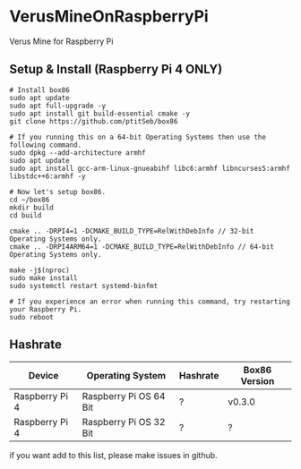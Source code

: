 # VerusMineOnRaspberryPi
Verus Mine for Raspberry Pi

## Setup & Install (Raspberry Pi 4 ONLY)
```
# Install box86
sudo apt update
sudo apt full-upgrade -y
sudo apt install git build-essential cmake -y
git clone https://github.com/ptitSeb/box86

# If you running this on a 64-bit Operating Systems then use the following command.
sudo dpkg --add-architecture armhf
sudo apt update
sudo apt install gcc-arm-linux-gnueabihf libc6:armhf libncurses5:armhf libstdc++6:armhf -y

# Now let's setup box86.
cd ~/box86
mkdir build
cd build

cmake .. -DRPI4=1 -DCMAKE_BUILD_TYPE=RelWithDebInfo // 32-bit Operating Systems only.
cmake .. -DRPI4ARM64=1 -DCMAKE_BUILD_TYPE=RelWithDebInfo // 64-bit Operating Systems only.

make -j$(nproc)
sudo make install
sudo systemctl restart systemd-binfmt

# If you experience an error when running this command, try restarting your Raspberry Pi.
sudo reboot
```

## Hashrate
| Device           | Operating System         | Hashrate | Box86 Version |
| ---------------- | ------------------------ | -------- | ------------- |
| Raspberry Pi 4   | Raspberry Pi OS 64 Bit   | ?        | v0.3.0        |
| Raspberry Pi 4   | Raspberry Pi OS 32 Bit   | ?        | ?             |

if you want add to this list, please make issues in github.
